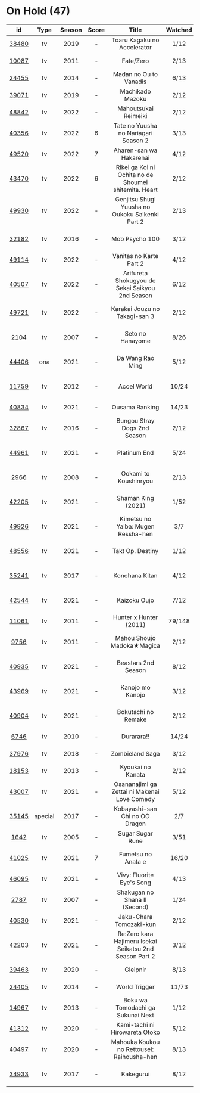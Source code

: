 # On Hold (47)

|                      id                      |   Type  | Season | Score |                          Title                          | Watched |    Updated    | Start Date |
| :------------------------------------------: | :-----: | :----: | :---: | :-----------------------------------------------------: | :-----: | :-----------: | :--------: |
| [38480](https://myanimelist.net/anime/38480) |    tv   |  2019  |   -   |               Toaru Kagaku no Accelerator               |   1/12  |   Last week   | 05/14/2022 |
| [10087](https://myanimelist.net/anime/10087) |    tv   |  2011  |   -   |                        Fate/Zero                        |   2/13  |  3 weeks ago  | 04/26/2022 |
| [24455](https://myanimelist.net/anime/24455) |    tv   |  2014  |   -   |                  Madan no Ou to Vanadis                 |   6/13  |   Last month  | 04/22/2022 |
| [39071](https://myanimelist.net/anime/39071) |    tv   |  2019  |   -   |                     Machikado Mazoku                    |   2/12  |  3 weeks ago  | 04/19/2022 |
| [48842](https://myanimelist.net/anime/48842) |    tv   |  2022  |   -   |                   Mahoutsukai Reimeiki                  |   2/12  |   2 days ago  | 04/09/2022 |
| [40356](https://myanimelist.net/anime/40356) |    tv   |  2022  |   6   |           Tate no Yuusha no Nariagari Season 2          |   3/13  |   2 days ago  | 04/06/2022 |
| [49520](https://myanimelist.net/anime/49520) |    tv   |  2022  |   7   |                 Aharen-san wa Hakarenai                 |   4/12  |   1 hour ago  | 04/01/2022 |
| [43470](https://myanimelist.net/anime/43470) |    tv   |  2022  |   6   |  Rikei ga Koi ni Ochita no de Shoumei shitemita. Heart  |   2/12  |   2 days ago  | 04/01/2022 |
| [49930](https://myanimelist.net/anime/49930) |    tv   |  2022  |   -   |     Genjitsu Shugi Yuusha no Oukoku Saikenki Part 2     |   2/13  |   Last month  | 03/01/2022 |
| [32182](https://myanimelist.net/anime/32182) |    tv   |  2016  |   -   |                      Mob Psycho 100                     |   3/12  |  3 months ago | 02/05/2022 |
| [49114](https://myanimelist.net/anime/49114) |    tv   |  2022  |   -   |                 Vanitas no Karte Part 2                 |   4/12  |   Last month  | 01/15/2022 |
| [40507](https://myanimelist.net/anime/40507) |    tv   |  2022  |   -   |     Arifureta Shokugyou de Sekai Saikyou 2nd Season     |   6/12  |   Last month  | 01/14/2022 |
| [49721](https://myanimelist.net/anime/49721) |    tv   |  2022  |   -   |              Karakai Jouzu no Takagi-san 3              |   2/12  |  3 months ago | 01/08/2022 |
|  [2104](https://myanimelist.net/anime/2104)  |    tv   |  2007  |   -   |                     Seto no Hanayome                    |   8/26  |  4 months ago | 01/05/2022 |
| [44406](https://myanimelist.net/anime/44406) |   ona   |  2021  |   -   |                     Da Wang Rao Ming                    |   5/12  |  3 months ago | 12/19/2021 |
| [11759](https://myanimelist.net/anime/11759) |    tv   |  2012  |   -   |                       Accel World                       |  10/24  |  5 months ago | 12/16/2021 |
| [40834](https://myanimelist.net/anime/40834) |    tv   |  2021  |   -   |                      Ousama Ranking                     |  14/23  |   Last month  | 12/11/2021 |
| [32867](https://myanimelist.net/anime/32867) |    tv   |  2016  |   -   |               Bungou Stray Dogs 2nd Season              |   2/12  |   Last month  | 10/25/2021 |
| [44961](https://myanimelist.net/anime/44961) |    tv   |  2021  |   -   |                       Platinum End                      |   5/24  |  3 months ago | 10/23/2021 |
|  [2966](https://myanimelist.net/anime/2966)  |    tv   |  2008  |   -   |                  Ookami to Koushinryou                  |   2/13  |  7 months ago | 10/20/2021 |
| [42205](https://myanimelist.net/anime/42205) |    tv   |  2021  |   -   |                    Shaman King (2021)                   |   1/52  |  7 months ago | 10/14/2021 |
| [49926](https://myanimelist.net/anime/49926) |    tv   |  2021  |   -   |            Kimetsu no Yaiba: Mugen Ressha-hen           |   3/7   |  5 months ago | 10/11/2021 |
| [48556](https://myanimelist.net/anime/48556) |    tv   |  2021  |   -   |                     Takt Op. Destiny                    |   1/12  |  5 months ago | 10/06/2021 |
| [35241](https://myanimelist.net/anime/35241) |    tv   |  2017  |   -   |                      Konohana Kitan                     |   4/12  |  8 months ago | 09/22/2021 |
| [42544](https://myanimelist.net/anime/42544) |    tv   |  2021  |   -   |                       Kaizoku Oujo                      |   7/12  |  7 months ago | 08/30/2021 |
| [11061](https://myanimelist.net/anime/11061) |    tv   |  2011  |   -   |                  Hunter x Hunter (2011)                 |  79/148 |   Last month  | 08/24/2021 |
|  [9756](https://myanimelist.net/anime/9756)  |    tv   |  2011  |   -   |                Mahou Shoujo Madoka★Magica               |   2/12  |  9 months ago | 08/19/2021 |
| [40935](https://myanimelist.net/anime/40935) |    tv   |  2021  |   -   |                   Beastars 2nd Season                   |   8/12  | 10 months ago | 07/20/2021 |
| [43969](https://myanimelist.net/anime/43969) |    tv   |  2021  |   -   |                     Kanojo mo Kanojo                    |   3/12  |  9 months ago | 07/05/2021 |
| [40904](https://myanimelist.net/anime/40904) |    tv   |  2021  |   -   |                   Bokutachi no Remake                   |   2/12  |  9 months ago | 07/04/2021 |
|  [6746](https://myanimelist.net/anime/6746)  |    tv   |  2010  |   -   |                        Durarara!!                       |  14/24  |   Last year   | 06/17/2021 |
| [37976](https://myanimelist.net/anime/37976) |    tv   |  2018  |   -   |                     Zombieland Saga                     |   3/12  |   Last year   | 05/28/2021 |
| [18153](https://myanimelist.net/anime/18153) |    tv   |  2013  |   -   |                    Kyoukai no Kanata                    |   2/12  |   Last year   | 05/27/2021 |
| [43007](https://myanimelist.net/anime/43007) |    tv   |  2021  |   -   |       Osananajimi ga Zettai ni Makenai Love Comedy      |   5/12  |   Last year   | 05/25/2021 |
| [35145](https://myanimelist.net/anime/35145) | special |  2017  |   -   |              Kobayashi-san Chi no OO Dragon             |   2/7   |   Last year   | 05/14/2021 |
|  [1642](https://myanimelist.net/anime/1642)  |    tv   |  2005  |   -   |                     Sugar Sugar Rune                    |   3/51  |   Last year   | 05/10/2021 |
| [41025](https://myanimelist.net/anime/41025) |    tv   |  2021  |   7   |                    Fumetsu no Anata e                   |  16/20  |  3 months ago | 04/28/2021 |
| [46095](https://myanimelist.net/anime/46095) |    tv   |  2021  |   -   |                Vivy: Fluorite Eye's Song                |   4/13  |   Last year   | 04/28/2021 |
|  [2787](https://myanimelist.net/anime/2787)  |    tv   |  2007  |   -   |              Shakugan no Shana II (Second)              |   1/24  |   Last year   | 02/19/2021 |
| [40530](https://myanimelist.net/anime/40530) |    tv   |  2021  |   -   |                 Jaku-Chara Tomozaki-kun                 |   2/12  |   Last year   | 01/09/2021 |
| [42203](https://myanimelist.net/anime/42203) |    tv   |  2021  |   -   | Re:Zero kara Hajimeru Isekai Seikatsu 2nd Season Part 2 |   3/12  |   Last year   | 01/07/2021 |
| [39463](https://myanimelist.net/anime/39463) |    tv   |  2020  |   -   |                         Gleipnir                        |   8/13  |   Last year   | 12/16/2020 |
| [24405](https://myanimelist.net/anime/24405) |    tv   |  2014  |   -   |                      World Trigger                      |  11/73  |   Last year   | 12/01/2020 |
| [14967](https://myanimelist.net/anime/14967) |    tv   |  2013  |   -   |            Boku wa Tomodachi ga Sukunai Next            |   1/12  |   Last year   | 11/28/2020 |
| [41312](https://myanimelist.net/anime/41312) |    tv   |  2020  |   -   |              Kami-tachi ni Hirowareta Otoko             |   5/12  |   Last year   | 11/18/2020 |
| [40497](https://myanimelist.net/anime/40497) |    tv   |  2020  |   -   |        Mahouka Koukou no Rettousei: Raihousha-hen       |   8/13  |   Last year   | 10/04/2020 |
| [34933](https://myanimelist.net/anime/34933) |    tv   |  2017  |   -   |                        Kakegurui                        |   8/12  |  4 months ago |      -     |